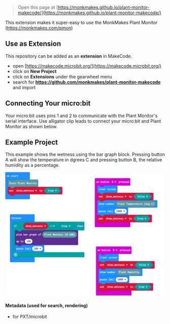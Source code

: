 
> Open this page at [https://monkmakes.github.io/plant-monitor-makecode/](https://monkmakes.github.io/plant-monitor-makecode/)

This extension makes it super-easy to use the MonkMakes Plant Monitor (https://monkmakes.com/pmon)

## Use as Extension

This repository can be added as an **extension** in MakeCode.

* open [https://makecode.microbit.org/](https://makecode.microbit.org/)
* click on **New Project**
* click on **Extensions** under the gearwheel menu
* search for **https://github.com/monkmakes/plant-monitor-makecode** and import

## Connecting Your micro:bit

Your micro:bit uses pins 1 and 2 to communicate with the Plant Monitor's serial interface. Use alligator clip leads to connect your micro:bit and Plant Monitor as shown below.



## Example Project
This example shows the wetness using the bar graph block. Pressing button A will show the temperature in dgrees C and pressing button B, the relative humidity as a percentage.

![A rendered view of the blocks](https://github.com/monkmakes/plant-monitor-makecode/raw/master/.github/makecode/blocks.png)

#### Metadata (used for search, rendering)

* for PXT/microbit
<script src="https://makecode.com/gh-pages-embed.js"></script><script>makeCodeRender("{{ site.makecode.home_url }}", "{{ site.github.owner_name }}/{{ site.github.repository_name }}");</script>
